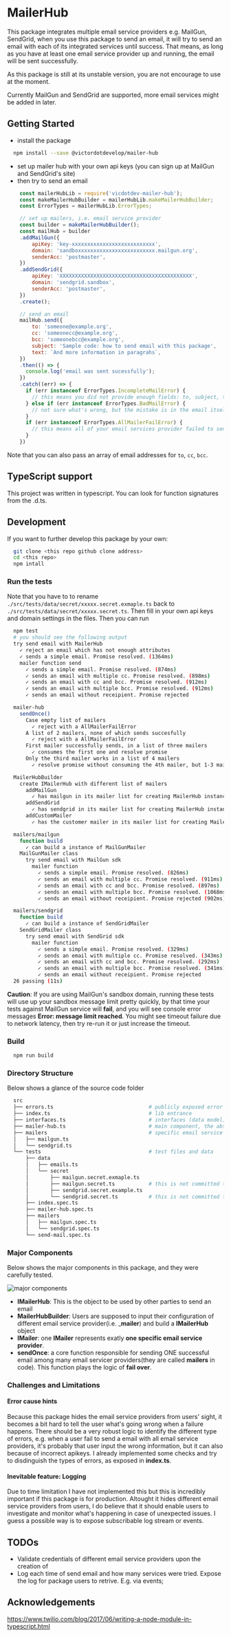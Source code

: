 # MailerHub
This package integrates multiple email service providers e.g. MailGun, SendGrid, when you use this package to send an email, it will try to send an email with each of its integrated services until success. That means, as long as you have at least one email service provider up and running, the email will be sent successfully.

As this package is still at its unstable version, you are not encourage to use at the moment.

Currently MailGun and SendGrid are supported, more email services might be added in later.

## Getting Started

 - install the package
  ```sh
    npm install --save @victordotdevelop/mailer-hub
  ```
 - set up mailer hub with your own api keys (you can sign up at MailGun and SendGrid's site)
 - then try to send an email
  ```javascript
      const mailerHubLib = require('vicdotdev-mailer-hub');
      const makeMailerHubBuilder = mailerHubLib.makeMailerHubBuilder;
      const ErrorTypes = mailerHubLib.ErrorTypes;

      // set up mailers, i.e. email service provider
      const builder = makeMailerHubBuilder();
      const mailHub = builder
      .addMailGun({
          apiKey: 'key-xxxxxxxxxxxxxxxxxxxxxxxxxxx',
          domain: 'sandboxxxxxxxxxxxxxxxxxxxxxxxxx.mailgun.org',
          senderAcc: 'postmaster',
      })
      .addSendGrid({
          apiKey: 'XXXXXXXXXXXXXXXXXXXXXXXXXXXXXXXXXXXXXXXXXXX',
          domain: 'sendgrid.sandbox',
          senderAcc: 'postmaster',
      })
      .create();

      // send an email
      mailHub.send({
          to: 'someone@example.org',
          cc: 'someonecc@example.org',
          bcc: 'someonebcc@example.org',
          subject: 'Sample code: how to send email with this package',
          text: `And more information in paragrahs`,
      })
      .then(() => {
        console.log('email was sent sucessfully');
      })
      .catch((err) => {
        if (err instanceof ErrorTypes.IncompleteMailError) {
          // this means you did not provide enough fields: to, subject, text
        } else if (err instanceof ErrorTypes.BadMailError) {
          // not sure what's wrong, but the mistake is in the email itself, not server side
        }
        if (err instanceof ErrorTypes.AllMailerFailError) {
          // this means all of your email services provider failed to send this email,
        }
      })
  ```
Note that you can also pass an array of email addresses for `to`, `cc`, `bcc`.


## TypeScript support
This project was written in typescript. You can look for function signatures from the .d.ts.

## Development

If you want to further develop this package by your own:

```sh
  git clone <this repo github clone address>
  cd <this repo>
  npm intall
```

### Run the tests
Note that you have to to rename `./src/tests/data/secret/xxxxx.secret.exmaple.ts` back to `./src/tests/data/secret/xxxxx.secret.ts`. Then fill in your own api keys and domain settings in the files. Then you can run

```sh
  npm test
  # you should see the following output
  try send email with MailerHub
    ✓ reject an email which has not enough attributes
    ✓ sends a simple email. Promise resolved. (1364ms)
    mailer function send
      ✓ sends a simple email. Promise resolved. (874ms)
      ✓ sends an email with multiple cc. Promise resolved. (898ms)
      ✓ sends an email with cc and bcc. Promise resolved. (912ms)
      ✓ sends an email with multiple bcc. Promise resolved. (912ms)
      ✓ sends an email without receipient. Promise rejected

  mailer-hub
    sendOnce()
      Case empty list of mailers
        ✓ reject with a AllMailerFailError
      A list of 2 mailers, none of which sends succesfully
        ✓ reject with a AllMailerFailError
      First mailer successfully sends, in a list of three mailers
        ✓ consumes the first one and resolve promise
      Only the third mailer works in a list of 4 mailers
        ✓ resolve promise without consuming the 4th mailer, but 1-3 mailer was consumed

  MailerHubBuilder
    create IMailerHub with different list of mailers
      addMailGun
        ✓ has mailgun in its mailer list for creating MailerHub instance
      addSendGrid
        ✓ has sendgrid in its mailer list for creating MailerHub instance
      addCustomMailer
        ✓ has the customer mailer in its mailer list for creating MailerHub instance

  mailers/mailgun
    function build
      ✓ can build a instance of MailGunMailer
    MailGunMailer class
      try send email with MailGun sdk
        mailer function 
          ✓ sends a simple email. Promise resolved. (826ms)
          ✓ sends an email with multiple cc. Promise resolved. (911ms)
          ✓ sends an email with cc and bcc. Promise resolved. (897ms)
          ✓ sends an email with multiple bcc. Promise resolved. (1068ms)
          ✓ sends an email without receipient. Promise rejected (902ms)

  mailers/sendgrid
    function build
      ✓ can build a instance of SendGridMailer
    SendGridMailer class
      try send email with SendGrid sdk
        mailer function 
          ✓ sends a simple email. Promise resolved. (329ms)
          ✓ sends an email with multiple cc. Promise resolved. (343ms)
          ✓ sends an email with cc and bcc. Promise resolved. (292ms)
          ✓ sends an email with multiple bcc. Promise resolved. (341ms)
          ✓ sends an email without receipient. Promise rejected
  26 passing (11s)  
```

__Caution__: If you are using MailGun's sandbox domain, running these tests will use up your sandbox message limit pretty quickly, by that time your tests against MailGun service will __fail__, and you will see console error messages  __Error: message limit reached__. You might see timeout failure due to network latency, then try re-run it or just increase the timeout.

### Build 
```sh
  npm run build
```
### Directory Structure

Below shows a glance of the source code folder

```sh
  src                                       
  ├── errors.ts                               # publicly exposed error types
  ├── index.ts                                # lib entrance
  ├── interfaces.ts                           # interfaces (data model)
  ├── mailer-hub.ts                           # main component, the abstraction layer of multiple email services
  ├── mailers                                 # specific email service providers
  │   ├── mailgun.ts
  │   └── sendgrid.ts
  └── tests                                   # test files and data
      ├── data
      │   ├── emails.ts
      │   └── secret
      │       ├── mailgun.secret.exmaple.ts
      │       ├── mailgun.secret.ts           # this is not committed to git repo. you have to fill in your own.
      │       ├── sendgrid.secret.example.ts
      │       └── sendgrid.secret.ts          # this is not committed to git repo. you have to fill in your own.
      ├── index.spec.ts
      ├── mailer-hub.spec.ts
      ├── mailers
      │   ├── mailgun.spec.ts
      │   └── sendgrid.spec.ts
      └── send-mail.spec.ts
```

### Major Components

Below shows the major components in this package, and they were carefully tested.

![major components](./doc/major-components.png)

 - __IMailerHub__: This is the object to be used by other parties to send an email
 - __MailerHubBuilder__: Users are supposed to input their configuration of different email service provider(i.e. ___mailer__) and build a __IMailerHub__ object
 - __IMailer__: one __IMailer__ represents exatly __one specific email service provider__.
 - __sendOnce__: a core function responsible for sending ONE successful email among many email servicer providers(they are called __mailers__ in code). This function plays the logic of __fail over__.

### Challenges and Limitations

#### Error cause hints
Because this package hides the email service providers from users' sight, it becomes a bit hard to tell the user what's going wrong when a failure happens. There should be a very robust logic to identify the different type of errors, e.g. when a user fail to send a email with all email service providers, it's probably that user input the wrong information, but it can also because of incorrect apikeys. I already implemented some checks and try to disdinguish the types of errors, as exposed in __index.ts__. 

#### Inevitable feature: Logging
Due to time limitation I have not implemented this but this is incredibly important if this package is for production. Altought it hides different email service providers from users, I do believe that it should enable users to investigate and monitor what's happening in case of unexpected issues. I guess a possible way is to expose subscribable log stream or events.

## TODOs
 - Validate credentials of different email service providers upon the creation of 
 - Log each time of send email and how many services were tried. Expose the log for package users to retrive. E.g. via events;
 

## Acknowledgements

https://www.twilio.com/blog/2017/06/writing-a-node-module-in-typescript.html
